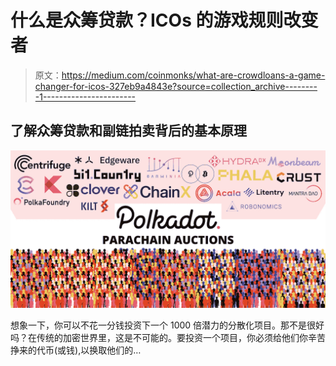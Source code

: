 # 什么是众筹贷款？ICOs 的游戏规则改变者

> 原文：<https://medium.com/coinmonks/what-are-crowdloans-a-game-changer-for-icos-327eb9a4843e?source=collection_archive---------1----------------------->

## 了解众筹贷款和副链拍卖背后的基本原理

![](img/bfa0634fd6e10d7f3c190d8e00f2b390.png)

想象一下，你可以不花一分钱投资下一个 1000 倍潜力的分散化项目。那不是很好吗？在传统的加密世界里，这是不可能的。要投资一个项目，你必须给他们你辛苦挣来的代币(或钱),以换取他们的…